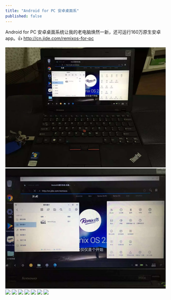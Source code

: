 ```yaml
---
title: "Android for PC 安卓桌面系"
published: false
---
```

Android for PC 安卓桌面系统让我的老电脑焕然一新，还可运行160万原生安卓app。👍
http://cn.jide.com/remixos-for-pc

![](./1.jpg)
![](./2.jpg)
![](./3.jpg)
![](./4.jpg)
![](./5.jpg)
![](./6.jpg)
![](./7.jpg)
![](./8.jpg)
![](./9.jpg)
